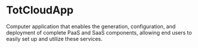 # TotCloudApp
Computer application that enables the generation, configuration, and deployment of complete PaaS and SaaS components, allowing end users to easily set up and utilize these services.
